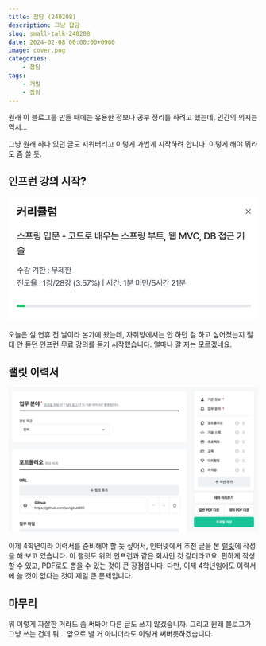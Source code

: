 ```yaml
---
title: 잡담 (240208)
description: 그냥 잡담
slug: small-talk-240208
date: 2024-02-08 00:00:00+0900
image: cover.png
categories:
    - 잡담
tags:
    - 개발
    - 잡담
---
```


원래 이 블로그를 만들 때에는 유용한 정보나 공부 정리를 하려고 했는데, 인간의 의지는 역시...

그냥 원래 하나 있던 글도 지워버리고 이렇게 가볍게 시작하려 합니다. 이렇게 해야 뭐라도 좀 쓸 듯.

## 인프런 강의 시작?

![인프런](inflearn_screenshot.png)

오늘은 설 연휴 전 날이라 본가에 왔는데, 자취방에서는 안 하던 걸 하고 싶어졌는지 절대 안 듣던 인프런 무료 강의를 듣기 시작했습니다. 얼마나 갈 지는 모르겠네요.

## 랠릿 이력서

![랠릿](rallit_screenshot.png)

이제 4학년이라 이력서를 준비해야 할 듯 싶어서, 인터넷에서 추천 글을 본 [랠릿](https://www.rallit.com/resume)에 작성을 해 보고 있습니다. 이 랠릿도 위의 인프런과 같은 회사인 것 같더라고요. 편하게 작성할 수 있고, PDF로도 뽑을 수 있는 것이 큰 장점입니다. 다만, 이제 4학년임에도 이력서에 쓸 것이 없다는 것이 제일 큰 문제입니다.

## 마무리

뭐 이렇게 자잘한 거라도 좀 써봐야 다른 글도 쓰지 않겠습니까. 그리고 원래 블로그가 그냥 쓰는 건데 뭐... 앞으로 별 거 아니더라도 이렇게 써버릇하겠습니다.
